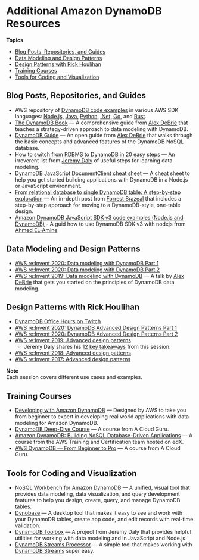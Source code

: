 # Additional Amazon DynamoDB Resources<a name="AdditionalResources"></a>

**Topics**
+ [Blog Posts, Repositories, and Guides](#AdditionalResources.Guides)
+ [Data Modeling and Design Patterns](#AdditionalResources.DataModeling)
+ [Design Patterns with Rick Houlihan](#AdditionalResources.Advanced)
+ [Training Courses](#AdditionalResources.Training)
+ [Tools for Coding and Visualization](#AdditionalResources.Tools)

## Blog Posts, Repositories, and Guides<a name="AdditionalResources.Guides"></a>
+ AWS repository of [DynamoDB code examples](https://github.com/aws-samples/aws-dynamodb-examples) in various AWS SDK languages: [Node\.js,](https://github.com/aws-samples/aws-dynamodb-examples/tree/master/DynamoDB-SDK-Examples/node.js) [Java,](https://github.com/aws-samples/aws-dynamodb-examples/tree/master/DynamoDB-SDK-Examples/java) [Python,](https://github.com/aws-samples/aws-dynamodb-examples/tree/master/DynamoDB-SDK-Examples/python) [\.Net,](https://github.com/aws-samples/aws-dynamodb-examples/tree/master/DynamoDB-SDK-Examples/dotnet) [Go,](https://github.com/aws-samples/aws-dynamodb-examples/tree/master/DynamoDB-SDK-Examples/golang) and [Rust](https://github.com/aws-samples/aws-dynamodb-examples/tree/master/DynamoDB-SDK-Examples/rust)\.
+ [The DynamoDB Book](https://www.dynamodbbook.com/) — A comprehensive guide from [Alex DeBrie](https://twitter.com/alexbdebrie) that teaches a strategy\-driven approach to data modeling with DynamoDB\.
+ [DynamoDB Guide](https://www.dynamodbguide.com/) — An open guide from [Alex DeBrie](https://twitter.com/alexbdebrie) that walks through the basic concepts and advanced features of the DynamoDB NoSQL database\. 
+ [How to switch from RDBMS to DynamoDB in 20 easy steps](https://www.jeremydaly.com/how-to-switch-from-rdbms-to-dynamodb-in-20-easy-steps/) — An irreverent list from [Jeremy Daly](https://twitter.com/jeremy_daly) of useful steps for learning data modeling\.
+ [DynamoDB JavaScript DocumentClient cheat sheet](https://github.com/dabit3/dynamodb-documentclient-cheat-sheet) — A cheat sheet to help you get started building applications with DynamoDB in a Node\.js or JavaScript environment\.
+ [From relational database to single DynamoDB table: A step\-by\-step exploration](https://www.trek10.com/blog/dynamodb-single-table-relational-modeling/) — An in\-depth post from [Forrest Brazeal](https://twitter.com/forrestbrazeal) that includes a step\-by\-step approach for moving to a DynamoDB\-style, one\-table design\.
+ [Amazon DynamoDB JavaScript SDK v3 code examples (Node.js and DynamoDB)](https://github.com/ahmedelamine/nodejs-dynamoDB) - A guid how to use DynamoDB SDK v3 with nodejs from [Ahmed EL-Amine](https://ahmedelamineaounallah.netlify.app/)

## Data Modeling and Design Patterns<a name="AdditionalResources.DataModeling"></a>
+ [AWS re:Invent 2020: Data modeling with DynamoDB Part 1](https://www.youtube.com/watch?v=fiP2e-g-r4g)
+ [AWS re:Invent 2020: Data modeling with DynamoDB Part 2](https://www.youtube.com/watch?v=0uLF1tjI_BI)
+ [AWS re:Invent 2019: Data modeling with DynamoDB](https://www.youtube.com/watch?v=DIQVJqiSUkE) — A talk by [Alex DeBrie](https://twitter.com/alexbdebrie) that gets you started on the principles of DynamoDB data modeling\.

## Design Patterns with Rick Houlihan<a name="AdditionalResources.Advanced"></a>
+ [DynamoDB Office Hours on Twitch](https://amazondynamodbofficehrs.splashthat.com/)
+ [AWS re:Invent 2020: DynamoDB Advanced Design Patterns Part 1](https://www.youtube.com/watch?v=MF9a1UNOAQo&index=1)
+ [AWS re:Invent 2020: DynamoDB Advanced Design Patterns Part 2](https://www.youtube.com/watch?v=_KNrRdWD25M&index=2)
+ [AWS re:Invent 2019: Advanced design patterns](https://www.youtube.com/watch?v=6yqfmXiZTlM)
  + Jeremy Daly shares his [12 key takeaways](https://www.jeremydaly.com/takeaways-from-dynamodb-deep-dive-advanced-design-patterns-dat403/) from this session\.
+ [AWS re:Invent 2018: Advanced design patterns](https://www.youtube.com/watch?v=HaEPXoXVf2k)
+ [AWS re:Invent 2017: Advanced design patterns](https://www.youtube.com/watch?v=jzeKPKpucS0)

**Note**  
Each session covers different use cases and examples\.

## Training Courses<a name="AdditionalResources.Training"></a>
+ [ Developing with Amazon DynamoDB](https://www.aws.training/Details/Curriculum?id=65583) — Designed by AWS to take you from beginner to expert in developing real world applications with data modeling for Amazon DynamoDB\.
+ [DynamoDB Deep\-Dive Course](https://acloudguru.com/course/amazon-dynamodb-deep-dive) — A course from A Cloud Guru\.
+ [Amazon DynamoDB: Building NoSQL Database\-Driven Applications](https://www.edx.org/course/amazon-dynamodb-building-nosql-database-driven-app) — A course from the AWS Training and Certification team hosted on edX\.
+ [AWS DynamoDB — From Beginner to Pro](https://acloud.guru/learn/aws-dynamodb) — A course from A Cloud Guru\.

## Tools for Coding and Visualization<a name="AdditionalResources.Tools"></a>
+ [NoSQL Workbench for Amazon DynamoDB](https://docs.aws.amazon.com/amazondynamodb/latest/developerguide/workbench.html) — A unified, visual tool that provides data modeling, data visualization, and query development features to help you design, create, query, and manage DynamoDB tables\.
+ [Dynobase](https://dynobase.dev/) — A desktop tool that makes it easy to see and work with your DynamoDB tables, create app code, and edit records with real\-time validation\.
+ [DynamoDB Toolbox](https://github.com/jeremydaly/dynamodb-toolbox) — A project from Jeremy Daly that provides helpful utilities for working with data modeling and in JavaScript and Node\.js\.
+ [DynamoDB Streams Processor](https://github.com/jeremydaly/dynamodb-streams-processor) — A simple tool that makes working with [DynamoDB Streams](https://docs.aws.amazon.com/amazondynamodb/latest/developerguide/Streams.html) super easy\.
